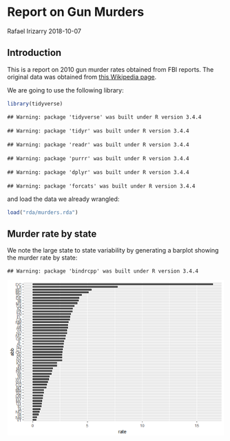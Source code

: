Report on Gun Murders
================
Rafael Irizarry
2018-10-07

Introduction
------------

This is a report on 2010 gun murder rates obtained from FBI reports. The original data was obtained from [this Wikipedia page](https://en.wikipedia.org/wiki/Murder_in_the_United_States_by_state).

We are going to use the following library:

``` r
library(tidyverse)
```

    ## Warning: package 'tidyverse' was built under R version 3.4.4

    ## Warning: package 'tidyr' was built under R version 3.4.4

    ## Warning: package 'readr' was built under R version 3.4.4

    ## Warning: package 'purrr' was built under R version 3.4.4

    ## Warning: package 'dplyr' was built under R version 3.4.4

    ## Warning: package 'forcats' was built under R version 3.4.4

and load the data we already wrangled:

``` r
load("rda/murders.rda")
```

Murder rate by state
--------------------

We note the large state to state variability by generating a barplot showing the murder rate by state:

    ## Warning: package 'bindrcpp' was built under R version 3.4.4

![](report_files/figure-markdown_github/murder-rate-by-state-1.png)
